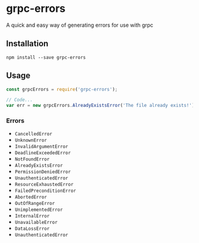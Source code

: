 # grpc-errors

A quick and easy way of generating errors for use with grpc

## Installation
```
npm install --save grpc-errors
```

## Usage
```javascript
const grpcErrors = require('grpc-errors');

// Code...
var err = new grpcErrors.AlreadyExistsError('The file already exists!');
```
### Errors
- `CancelledError`
- `UnknownError`
- `InvalidArgumentError`
- `DeadlineExceededError`
- `NotFoundError`
- `AlreadyExistsError`
- `PermissionDeniedError`
- `UnauthenticatedError`
- `ResourceExhaustedError`
- `FailedPreconditionError`
- `AbortedError`
- `OutOfRangeError`
- `UnimplementedError`
- `InternalError`
- `UnavailableError`
- `DataLossError`
- `UnauthenticatedError`
